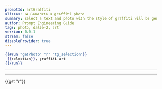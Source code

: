 ```yaml
---
promptId: artGraffiti
aliases: 🖼️ Generate a graffiti photo
summary: select a text and photo with the style of graffiti will be generated using Dalle-2
author: Prompt Engineering Guide
tags: photo, dalle-2, art
version: 0.0.1
stream: false
disableProvider: true
---
```

```handlebars
{{#run "getPhoto" "r" "tg_selection"}}
 {{selection}}, graffiti art
{{/run}}
```
***
***
{{get "r"}}